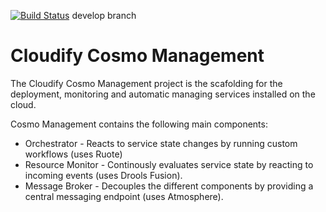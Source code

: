 [![Build Status](https://secure.travis-ci.org/CloudifySource/cosmo-manager.png?branch=develop)](http://travis-ci.org/CloudifySource/cosmo-manager) develop branch

# Cloudify Cosmo Management #

The Cloudify Cosmo Management project is the scafolding for the deployment, monitoring and automatic managing services 
installed on the cloud.


Cosmo Management contains the following main components:

* Orchestrator - Reacts to service state changes by running custom workflows (uses Ruote)
* Resource Monitor - Continously evaluates service state by reacting to incoming events (uses Drools Fusion).
* Message Broker - Decouples the different components by providing a central messaging endpoint (uses Atmosphere).
